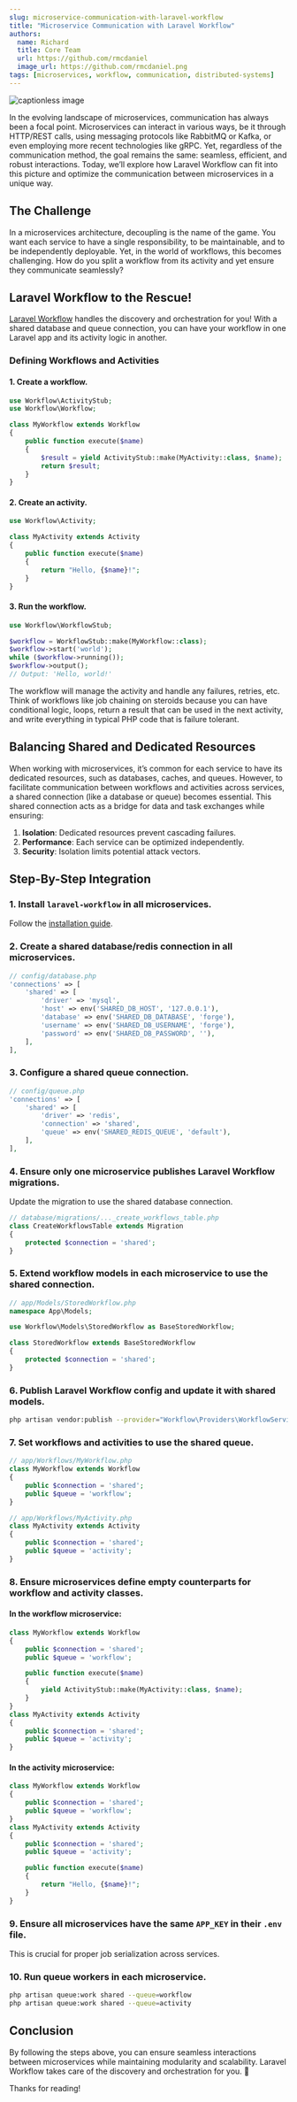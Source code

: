 ```yaml
---
slug: microservice-communication-with-laravel-workflow
title: "Microservice Communication with Laravel Workflow"
authors:
  name: Richard
  title: Core Team
  url: https://github.com/rmcdaniel
  image_url: https://github.com/rmcdaniel.png
tags: [microservices, workflow, communication, distributed-systems]
---
```


![captionless image](https://miro.medium.com/v2/resize:fit:1400/format:webp/1*nCy08NPtCpERqC09SVBFfg.jpeg)

In the evolving landscape of microservices, communication has always been a focal point. Microservices can interact in various ways, be it through HTTP/REST calls, using messaging protocols like RabbitMQ or Kafka, or even employing more recent technologies like gRPC. Yet, regardless of the communication method, the goal remains the same: seamless, efficient, and robust interactions. Today, we’ll explore how Laravel Workflow can fit into this picture and optimize the communication between microservices in a unique way.

## The Challenge

In a microservices architecture, decoupling is the name of the game. You want each service to have a single responsibility, to be maintainable, and to be independently deployable. Yet, in the world of workflows, this becomes challenging. How do you split a workflow from its activity and yet ensure they communicate seamlessly?

## Laravel Workflow to the Rescue!

[Laravel Workflow](https://github.com/laravel-workflow/laravel-workflow) handles the discovery and orchestration for you! With a shared database and queue connection, you can have your workflow in one Laravel app and its activity logic in another.

### Defining Workflows and Activities

#### 1. Create a workflow.
```php
use Workflow\ActivityStub;
use Workflow\Workflow;

class MyWorkflow extends Workflow
{
    public function execute($name)
    {
        $result = yield ActivityStub::make(MyActivity::class, $name);
        return $result;
    }
}
```

#### 2. Create an activity.
```php
use Workflow\Activity;

class MyActivity extends Activity
{
    public function execute($name)
    {
        return "Hello, {$name}!";
    }
}
```

#### 3. Run the workflow.
```php
use Workflow\WorkflowStub;

$workflow = WorkflowStub::make(MyWorkflow::class);
$workflow->start('world');
while ($workflow->running());
$workflow->output();
// Output: 'Hello, world!'
```

The workflow will manage the activity and handle any failures, retries, etc. Think of workflows like job chaining on steroids because you can have conditional logic, loops, return a result that can be used in the next activity, and write everything in typical PHP code that is failure tolerant.

## Balancing Shared and Dedicated Resources

When working with microservices, it’s common for each service to have its dedicated resources, such as databases, caches, and queues. However, to facilitate communication between workflows and activities across services, a shared connection (like a database or queue) becomes essential. This shared connection acts as a bridge for data and task exchanges while ensuring:

1. **Isolation**: Dedicated resources prevent cascading failures.
2. **Performance**: Each service can be optimized independently.
3. **Security**: Isolation limits potential attack vectors.

## Step-By-Step Integration

### 1. Install `laravel-workflow` in all microservices.
Follow the [installation guide](https://laravel-workflow.com/docs/installation/).

### 2. Create a shared database/redis connection in all microservices.
```php
// config/database.php
'connections' => [
    'shared' => [
        'driver' => 'mysql',
        'host' => env('SHARED_DB_HOST', '127.0.0.1'),
        'database' => env('SHARED_DB_DATABASE', 'forge'),
        'username' => env('SHARED_DB_USERNAME', 'forge'),
        'password' => env('SHARED_DB_PASSWORD', ''),
    ],
],
```

### 3. Configure a shared queue connection.
```php
// config/queue.php
'connections' => [
    'shared' => [
        'driver' => 'redis',
        'connection' => 'shared',
        'queue' => env('SHARED_REDIS_QUEUE', 'default'),
    ],
],
```

### 4. Ensure only one microservice publishes Laravel Workflow migrations.
Update the migration to use the shared database connection.
```php
// database/migrations/..._create_workflows_table.php
class CreateWorkflowsTable extends Migration
{
    protected $connection = 'shared';
}
```

### 5. Extend workflow models in each microservice to use the shared connection.
```php
// app/Models/StoredWorkflow.php
namespace App\Models;

use Workflow\Models\StoredWorkflow as BaseStoredWorkflow;

class StoredWorkflow extends BaseStoredWorkflow
{
    protected $connection = 'shared';
}
```

### 6. Publish Laravel Workflow config and update it with shared models.
```sh
php artisan vendor:publish --provider="Workflow\Providers\WorkflowServiceProvider" --tag="config"
```

### 7. Set workflows and activities to use the shared queue.
```php
// app/Workflows/MyWorkflow.php
class MyWorkflow extends Workflow
{
    public $connection = 'shared';
    public $queue = 'workflow';
}
```
```php
// app/Workflows/MyActivity.php
class MyActivity extends Activity
{
    public $connection = 'shared';
    public $queue = 'activity';
}
```

### 8. Ensure microservices define empty counterparts for workflow and activity classes.
#### In the workflow microservice:
```php
class MyWorkflow extends Workflow
{
    public $connection = 'shared';
    public $queue = 'workflow';

    public function execute($name)
    {
        yield ActivityStub::make(MyActivity::class, $name);
    }
}
class MyActivity extends Activity
{
    public $connection = 'shared';
    public $queue = 'activity';
}
```

#### In the activity microservice:
```php
class MyWorkflow extends Workflow
{
    public $connection = 'shared';
    public $queue = 'workflow';
}
class MyActivity extends Activity
{
    public $connection = 'shared';
    public $queue = 'activity';

    public function execute($name)
    {
        return "Hello, {$name}!";
    }
}
```

### 9. Ensure all microservices have the same `APP_KEY` in their `.env` file.
This is crucial for proper job serialization across services.

### 10. Run queue workers in each microservice.
```sh
php artisan queue:work shared --queue=workflow
php artisan queue:work shared --queue=activity
```

## Conclusion
By following the steps above, you can ensure seamless interactions between microservices while maintaining modularity and scalability. Laravel Workflow takes care of the discovery and orchestration for you. 🚀

Thanks for reading!

